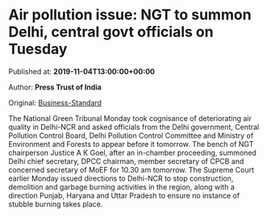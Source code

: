 
# Air pollution issue: NGT to summon Delhi, central govt officials on Tuesday

Published at: **2019-11-04T13:00:00+00:00**

Author: **Press Trust of India**

Original: [Business-Standard](https://www.business-standard.com/article/pti-stories/ngt-summons-delhi-central-govt-officials-tuesday-on-pollution-119110401136_1.html)

The National Green Tribunal Monday took cognisance of deteriorating air quality in Delhi-NCR and asked officials from the Delhi government, Central Pollution Control Board, Delhi Pollution Control Committee and Ministry of Environment and Forests to appear before it tomorrow.
The bench of NGT chairperson Justice A K Goel, after an in-chamber proceeding, summoned Delhi chief secretary, DPCC chairman, member secretary of CPCB and concerned secretary of MoEF for 10.30 am tomorrow.
The Supreme Court earlier Monday issued directions to Delhi-NCR to stop construction, demolition and garbage burning activities in the region, along with a direction Punjab, Haryana and Uttar Pradesh to ensure no instance of stubble burning takes place.
